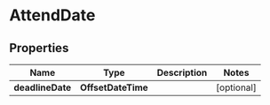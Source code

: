 

# AttendDate


## Properties

| Name | Type | Description | Notes |
|------------ | ------------- | ------------- | -------------|
|**deadlineDate** | **OffsetDateTime** |  |  [optional] |



